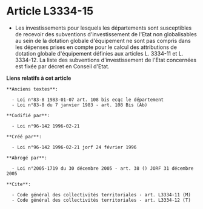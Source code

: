# Article L3334-15

- Les investissements pour lesquels les départements sont susceptibles de recevoir des subventions d'investissement de l'Etat
non globalisables au sein de la dotation globale d'équipement ne sont pas compris dans les dépenses prises en compte pour le
calcul des attributions de dotation globale d'équipement définies aux articles L. 3334-11 et L. 3334-12. La liste des
subventions d'investissement de l'Etat concernées est fixée par décret en Conseil d'Etat.

**Liens relatifs à cet article**

	**Anciens textes**:

	  - Loi n°83-8 1983-01-07 art. 108 bis ecqc le département
	  - Loi n°83-8 du 7 janvier 1983 - art. 108 Bis (Ab)

	**Codifié par**:

	  - Loi n°96-142 1996-02-21

	**Créé par**:

	  - Loi n°96-142 1996-02-21 jorf 24 février 1996

	**Abrogé par**:

	  - Loi n°2005-1719 du 30 décembre 2005 - art. 38 () JORF 31 décembre 2005

	**Cite**:

	  - Code général des collectivités territoriales - art. L3334-11 (M)
	  - Code général des collectivités territoriales - art. L3334-12 (T)
